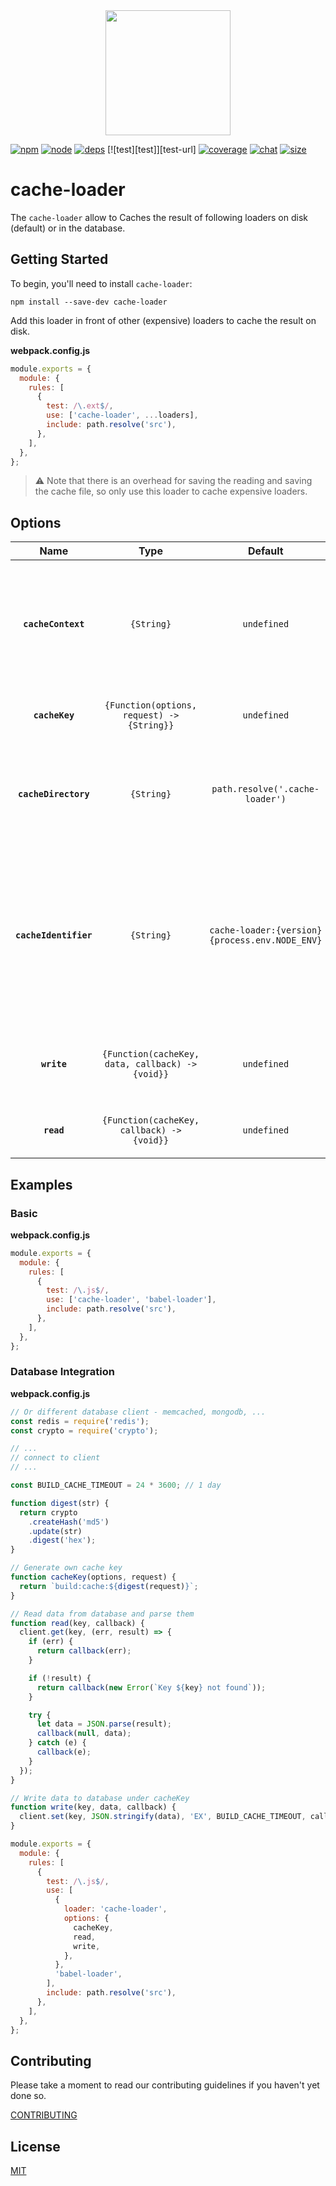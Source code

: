 <div align="center">
  <a href="https://webpack.js.org/">
    <img width="200" height="200" src="https://cdn.rawgit.com/webpack/media/e7485eb2/logo/icon-square-big.svg">
  </a>
</div>

[![npm][npm]][npm-url]
[![node][node]][node-url]
[![deps][deps]][deps-url]
[![test][test]][test-url]
[![coverage][cover]][cover-url]
[![chat][chat]][chat-url]
[![size][size]][size-url]

# cache-loader

The `cache-loader` allow to Caches the result of following loaders on disk (default) or in the database.

## Getting Started

To begin, you'll need to install `cache-loader`:

```console
npm install --save-dev cache-loader
```

Add this loader in front of other (expensive) loaders to cache the result on disk.

**webpack.config.js**

```js
module.exports = {
  module: {
    rules: [
      {
        test: /\.ext$/,
        use: ['cache-loader', ...loaders],
        include: path.resolve('src'),
      },
    ],
  },
};
```

> ⚠️ Note that there is an overhead for saving the reading and saving the cache file, so only use this loader to cache expensive loaders.

## Options

|         Name          |                       Type                       |                     Default                     | Description                                                                                                                                                            |
| :-------------------: | :----------------------------------------------: | :---------------------------------------------: | :--------------------------------------------------------------------------------------------------------------------------------------------------------------------- |
|  **`cacheContext`**   |                    `{String}`                    |                   `undefined`                   | Allows you to override the default cache context in order to generate the cache relatively to a path. By default it will use absolute paths                            |
|    **`cacheKey`**     |    `{Function(options, request) -> {String}}`    |                   `undefined`                   | Allows you to override default cache key generator                                                                                                                     |
| **`cacheDirectory`**  |                    `{String}`                    |         `path.resolve('.cache-loader')`         | Provide a cache directory where cache items should be stored (used for default read/write implementation)                                                              |
| **`cacheIdentifier`** |                    `{String}`                    | `cache-loader:{version} {process.env.NODE_ENV}` | Provide an invalidation identifier which is used to generate the hashes. You can use it for extra dependencies of loaders (used for default read/write implementation) |
|      **`write`**      | `{Function(cacheKey, data, callback) -> {void}}` |                   `undefined`                   | Allows you to override default write cache data to file (e.g. Redis, memcached)                                                                                        |
|      **`read`**       |    `{Function(cacheKey, callback) -> {void}}`    |                   `undefined`                   | Allows you to override default read cache data from file                                                                                                               |

## Examples

### Basic

**webpack.config.js**

```js
module.exports = {
  module: {
    rules: [
      {
        test: /\.js$/,
        use: ['cache-loader', 'babel-loader'],
        include: path.resolve('src'),
      },
    ],
  },
};
```

### Database Integration

**webpack.config.js**

```js
// Or different database client - memcached, mongodb, ...
const redis = require('redis');
const crypto = require('crypto');

// ...
// connect to client
// ...

const BUILD_CACHE_TIMEOUT = 24 * 3600; // 1 day

function digest(str) {
  return crypto
    .createHash('md5')
    .update(str)
    .digest('hex');
}

// Generate own cache key
function cacheKey(options, request) {
  return `build:cache:${digest(request)}`;
}

// Read data from database and parse them
function read(key, callback) {
  client.get(key, (err, result) => {
    if (err) {
      return callback(err);
    }

    if (!result) {
      return callback(new Error(`Key ${key} not found`));
    }

    try {
      let data = JSON.parse(result);
      callback(null, data);
    } catch (e) {
      callback(e);
    }
  });
}

// Write data to database under cacheKey
function write(key, data, callback) {
  client.set(key, JSON.stringify(data), 'EX', BUILD_CACHE_TIMEOUT, callback);
}

module.exports = {
  module: {
    rules: [
      {
        test: /\.js$/,
        use: [
          {
            loader: 'cache-loader',
            options: {
              cacheKey,
              read,
              write,
            },
          },
          'babel-loader',
        ],
        include: path.resolve('src'),
      },
    ],
  },
};
```

## Contributing

Please take a moment to read our contributing guidelines if you haven't yet done so.

[CONTRIBUTING](./.github/CONTRIBUTING.md)

## License

[MIT](./LICENSE)

[npm]: https://img.shields.io/npm/v/cache-loader.svg
[npm-url]: https://npmjs.com/package/cache-loader
[node]: https://img.shields.io/node/v/cache-loader.svg
[node-url]: https://nodejs.org
[deps]: https://david-dm.org/webpack-contrib/cache-loader.svg
[deps-url]: https://david-dm.org/webpack-contrib/cache-loader
[tests]: https://img.shields.io/circleci/project/github/webpack-contrib/cache-loader.svg
[tests-url]: https://circleci.com/gh/webpack-contrib/cache-loader
[cover]: https://codecov.io/gh/webpack-contrib/cache-loader/branch/master/graph/badge.svg
[cover-url]: https://codecov.io/gh/webpack-contrib/cache-loader
[chat]: https://badges.gitter.im/webpack/webpack.svg
[chat-url]: https://gitter.im/webpack/webpack
[size]: https://packagephobia.now.sh/badge?p=cache-loader
[size-url]: https://packagephobia.now.sh/result?p=cache-loader
